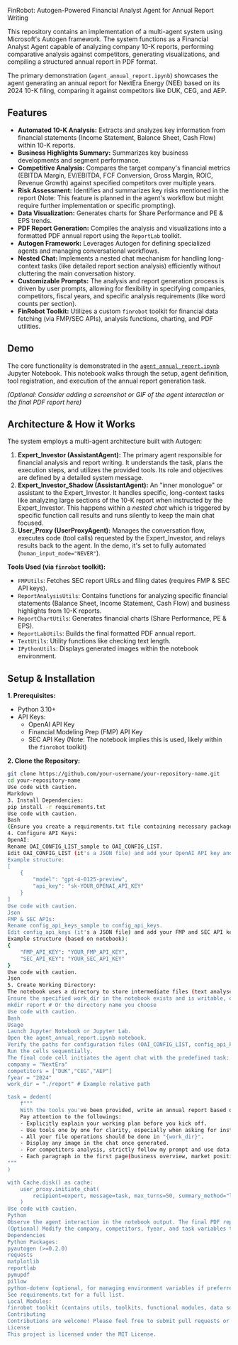 FinRobot: Autogen-Powered Financial Analyst Agent for Annual Report Writing

This repository contains an implementation of a multi-agent system using Microsoft's Autogen framework. The system functions as a Financial Analyst Agent capable of analyzing company 10-K reports, performing comparative analysis against competitors, generating visualizations, and compiling a structured annual report in PDF format.

The primary demonstration (`agent_annual_report.ipynb`) showcases the agent generating an annual report for NextEra Energy (NEE) based on its 2024 10-K filing, comparing it against competitors like DUK, CEG, and AEP.

## Features

*   **Automated 10-K Analysis:** Extracts and analyzes key information from financial statements (Income Statement, Balance Sheet, Cash Flow) within 10-K reports.
*   **Business Highlights Summary:** Summarizes key business developments and segment performance.
*   **Competitive Analysis:** Compares the target company's financial metrics (EBITDA Margin, EV/EBITDA, FCF Conversion, Gross Margin, ROIC, Revenue Growth) against specified competitors over multiple years.
*   **Risk Assessment:** Identifies and summarizes key risks mentioned in the report (Note: This feature is planned in the agent's workflow but might require further implementation or specific prompting).
*   **Data Visualization:** Generates charts for Share Performance and PE & EPS trends.
*   **PDF Report Generation:** Compiles the analysis and visualizations into a formatted PDF annual report using the `ReportLab` toolkit.
*   **Autogen Framework:** Leverages Autogen for defining specialized agents and managing conversational workflows.
*   **Nested Chat:** Implements a nested chat mechanism for handling long-context tasks (like detailed report section analysis) efficiently without cluttering the main conversation history.
*   **Customizable Prompts:** The analysis and report generation process is driven by user prompts, allowing for flexibility in specifying companies, competitors, fiscal years, and specific analysis requirements (like word counts per section).
*   **FinRobot Toolkit:** Utilizes a custom `finrobot` toolkit for financial data fetching (via FMP/SEC APIs), analysis functions, charting, and PDF utilities.

## Demo

The core functionality is demonstrated in the [`agent_annual_report.ipynb`](agent_annual_report.ipynb) Jupyter Notebook. This notebook walks through the setup, agent definition, tool registration, and execution of the annual report generation task.

*(Optional: Consider adding a screenshot or GIF of the agent interaction or the final PDF report here)*

## Architecture & How it Works

The system employs a multi-agent architecture built with Autogen:

1.  **Expert_Investor (AssistantAgent):** The primary agent responsible for financial analysis and report writing. It understands the task, plans the execution steps, and utilizes the provided tools. Its role and objectives are defined by a detailed system message.
2.  **Expert_Investor_Shadow (AssistantAgent):** An "inner monologue" or assistant to the Expert\_Investor. It handles specific, long-context tasks like analyzing large sections of the 10-K report when instructed by the Expert\_Investor. This happens within a *nested chat* which is triggered by specific function call results and runs silently to keep the main chat focused.
3.  **User_Proxy (UserProxyAgent):** Manages the conversation flow, executes code (tool calls) requested by the Expert\_Investor, and relays results back to the agent. In the demo, it's set to fully automated (`human_input_mode="NEVER"`).

**Tools Used (via `finrobot` toolkit):**

*   `FMPUtils`: Fetches SEC report URLs and filing dates (requires FMP & SEC API keys).
*   `ReportAnalysisUtils`: Contains functions for analyzing specific financial statements (Balance Sheet, Income Statement, Cash Flow) and business highlights from 10-K reports.
*   `ReportChartUtils`: Generates financial charts (Share Performance, PE & EPS).
*   `ReportLabUtils`: Builds the final formatted PDF annual report.
*   `TextUtils`: Utility functions like checking text length.
*   `IPythonUtils`: Displays generated images within the notebook environment.

## Setup & Installation

**1. Prerequisites:**

*   Python 3.10+
*   API Keys:
    *   OpenAI API Key
    *   Financial Modeling Prep (FMP) API Key
    *   SEC API Key (Note: The notebook implies this is used, likely within the `finrobot` toolkit)

**2. Clone the Repository:**

```bash
git clone https://github.com/your-username/your-repository-name.git
cd your-repository-name
Use code with caution.
Markdown
3. Install Dependencies:
pip install -r requirements.txt
Use code with caution.
Bash
(Ensure you create a requirements.txt file containing necessary packages like pyautogen, requests, matplotlib, reportlab, pymupdf, pillow, python-dotenv)
4. Configure API Keys:
OpenAI:
Rename OAI_CONFIG_LIST_sample to OAI_CONFIG_LIST.
Edit OAI_CONFIG_LIST (it's a JSON file) and add your OpenAI API key and desired model (the demo uses gpt-4-0125-preview).
Example structure:
[
    {
        "model": "gpt-4-0125-preview",
        "api_key": "sk-YOUR_OPENAI_API_KEY"
    }
]
Use code with caution.
Json
FMP & SEC APIs:
Rename config_api_keys_sample to config_api_keys.
Edit config_api_keys (it's a JSON file) and add your FMP and SEC API keys.
Example structure (based on notebook):
{
    "FMP_API_KEY": "YOUR_FMP_API_KEY",
    "SEC_API_KEY": "YOUR_SEC_API_KEY"
}
Use code with caution.
Json
5. Create Working Directory:
The notebook uses a directory to store intermediate files (text analyses, images) and the final PDF report. By default, it's set to /content/FinRobot/report (in Colab).
Ensure the specified work_dir in the notebook exists and is writable, or modify the path to a suitable location (e.g., ./report).
mkdir report # Or the directory name you choose
Use code with caution.
Bash
Usage
Launch Jupyter Notebook or Jupyter Lab.
Open the agent_annual_report.ipynb notebook.
Verify the paths for configuration files (OAI_CONFIG_LIST, config_api_keys) and the work_dir are correct within the notebook cells.
Run the cells sequentially.
The final code cell initiates the agent chat with the predefined task:
company = "NextEra"
competitors = ["DUK","CEG","AEP"]
fyear = "2024"
work_dir = "./report" # Example relative path

task = dedent(
    f"""
    With the tools you've been provided, write an annual report based on {company}'s and{competitors}'s{fyear} 10-k report, format it into a pdf.
    Pay attention to the followings:
    - Explicitly explain your working plan before you kick off.
    - Use tools one by one for clarity, especially when asking for instructions.
    - All your file operations should be done in "{work_dir}".
    - Display any image in the chat once generated.
    - For competitors analysis, strictly follow my prompt and use data only from the financial metics table, do not use similar sentences in other sections, delete similar setence, classify it into either of the two. The last sentence always talks about the Discuss how {company}’s performance over these years and across these metrics might justify or contradict its current market valuation (as reflected in the EV/EBITDA ratio).
    - Each paragraph in the first page(business overview, market position and operating results) should be between 150 and 160 words, each paragraph in the second page(risk assessment and competitors analysis) should be between 500 and 600 words, don't generate the pdf until this is explicitly fulfilled.
"""
)

with Cache.disk() as cache:
    user_proxy.initiate_chat(
        recipient=expert, message=task, max_turns=50, summary_method="last_msg"
    )
Use code with caution.
Python
Observe the agent interaction in the notebook output. The final PDF report will be saved in the specified work_dir.
(Optional) Modify the company, competitors, fyear, and task variables to generate reports for different entities or with different requirements.
Dependencies
Python Packages:
pyautogen (>=0.2.0)
requests
matplotlib
reportlab
pymupdf
pillow
python-dotenv (optional, for managing environment variables if preferred over JSON config)
See requirements.txt for a full list.
Local Modules:
finrobot toolkit (contains utils, toolkits, functional modules, data source interfaces) - Included in this repository.
Contributing
Contributions are welcome! Please feel free to submit pull requests or open issues for bugs, feature requests, or improvements.
License
This project is licensed under the MIT License.
